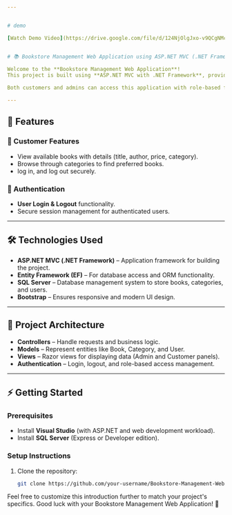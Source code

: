 ```yaml
---


# demo

[Watch Demo Video](https://drive.google.com/file/d/124NjOlgJxo-v9QCgNMcNXKBB9_9W6CvY/view?usp=sharing)


# 📚 Bookstore Management Web Application using ASP.NET MVC (.NET Framework)

Welcome to the **Bookstore Management Web Application**!  
This project is built using **ASP.NET MVC with .NET Framework**, providing a structured, efficient, and user-friendly platform for managing books, categories, and users in a bookstore environment.  

Both customers and admins can access this application with role-based functionality to ensure smooth operations.

---
```


## 🚀 Features

### 🔹 Customer Features
- View available books with details (title, author, price, category).
- Browse through categories to find preferred books.
- log in, and log out securely.

### 🔹 Authentication
- **User Login & Logout** functionality.   
- Secure session management for authenticated users.  

---

## 🛠️ Technologies Used
- **ASP.NET MVC (.NET Framework)** – Application framework for building the project.  
- **Entity Framework (EF)** – For database access and ORM functionality.  
- **SQL Server** – Database management system to store books, categories, and users.  
- **Bootstrap** – Ensures responsive and modern UI design.  
---

## 📂 Project Architecture
- **Controllers** – Handle requests and business logic.  
- **Models** – Represent entities like Book, Category, and User.  
- **Views** – Razor views for displaying data (Admin and Customer panels).  
- **Authentication** – Login, logout, and role-based access management.  

---

## ⚡ Getting Started

### Prerequisites
- Install **Visual Studio** (with ASP.NET and web development workload).  
- Install **SQL Server** (Express or Developer edition).  

### Setup Instructions
1. Clone the repository:
   ```bash
   git clone https://github.com/your-username/Bookstore-Management-Web-App.git

Feel free to customize this introduction further to match your project's specifics. Good luck with your Bookstore Management Web Application! 🚀
